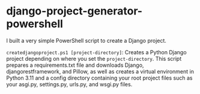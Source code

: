 # django-project-generator-powershell
I built a very simple PowerShell script to create a Django project.

`createdjangoproject.ps1 [project-directory]`: Creates a Python Django project depending on where you set the `project-directory`. This script prepares a requirements.txt file and downloads Django, djangorestframework, and Pillow, as well as creates a virtual environment in Python 3.11 and a config directory containing your root project files such as your asgi.py, settings.py, urls.py, and wsgi.py files.
